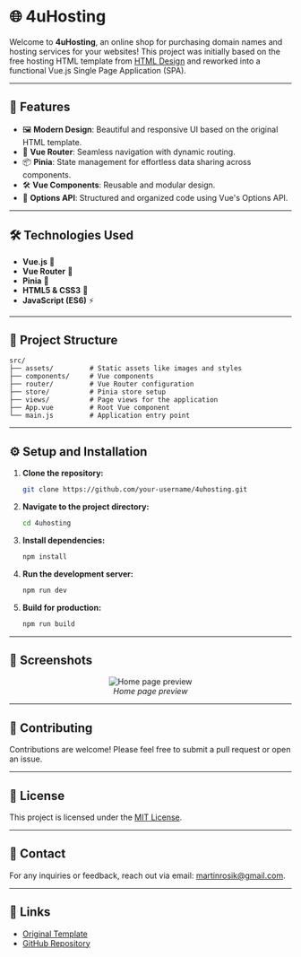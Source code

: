 # 🌐 4uHosting

Welcome to **4uHosting**, an online shop for purchasing domain names and hosting services for your websites! This project was initially based on the free hosting HTML template from [HTML Design](https://html.design/download/free-hosting-template/) and reworked into a functional Vue.js Single Page Application (SPA).

---

## 🚀 Features

- 🖼 **Modern Design**: Beautiful and responsive UI based on the original HTML template.
- 🔄 **Vue Router**: Seamless navigation with dynamic routing.
- 📦 **Pinia**: State management for effortless data sharing across components.
- 🛠 **Vue Components**: Reusable and modular design.
- 📜 **Options API**: Structured and organized code using Vue's Options API.

---

## 🛠️ Technologies Used

- **Vue.js** 🌟
- **Vue Router** 🔗
- **Pinia** 📂
- **HTML5 & CSS3** 🎨
- **JavaScript (ES6)** ⚡

---

## 📂 Project Structure

```plaintext
src/
├── assets/         # Static assets like images and styles
├── components/     # Vue components
├── router/         # Vue Router configuration
├── store/          # Pinia store setup
├── views/          # Page views for the application
├── App.vue         # Root Vue component
└── main.js         # Application entry point
```

---

## ⚙️ Setup and Installation

1. **Clone the repository:**
   ```bash
   git clone https://github.com/your-username/4uhosting.git
   ```

2. **Navigate to the project directory:**
   ```bash
   cd 4uhosting
   ```

3. **Install dependencies:**
   ```bash
   npm install
   ```

4. **Run the development server:**
   ```bash
   npm run dev
   ```

5. **Build for production:**
   ```bash
   npm run build
   ```

---

## 📸 Screenshots

<p align="center">
  <img src="https://github.com/martinrosik/TearsOfTheLizardKing/blob/master/TheBindingofIsaac.jpg" alt="Home page preview">
  <br>
  <em>Home page preview</em>
</p>

---

## 🌟 Contributing

Contributions are welcome! Please feel free to submit a pull request or open an issue.

---

## 📝 License

This project is licensed under the [MIT License](LICENSE).

---

## 📧 Contact

For any inquiries or feedback, reach out via email: [martinrosik@gmail.com](mailto:martinrosik@gmail.com).

---

## 🔗 Links

- [Original Template](https://html.design/download/free-hosting-template/)
- [GitHub Repository](https://github.com/your-username/4uhosting)
